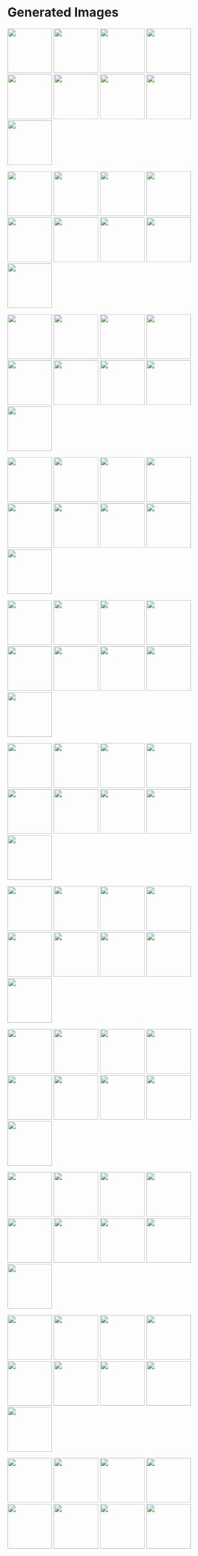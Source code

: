 # Generated Images



<img src="2025_10_02_01.webp" width="100"/> <img src="2025_10_02_02.webp" width="100"/> <img src="2025_10_02_03.webp" width="100"/> <img src="2025_10_02_04.webp" width="100"/> <img src="2025_10_02_05.webp" width="100"/> <img src="2025_10_02_06.webp" width="100"/> <img src="2025_10_02_07.webp" width="100"/> <img src="2025_10_02_08.webp" width="100"/> <img src="2025_10_02_09.webp" width="100"/>

<img src="2025_10_02_10.webp" width="100"/> <img src="2025_10_02_11.webp" width="100"/> <img src="2025_10_02_12.webp" width="100"/> <img src="2025_10_02_13.webp" width="100"/> <img src="2025_10_02_14.webp" width="100"/> <img src="2025_10_02_15.webp" width="100"/> <img src="2025_10_02_16.webp" width="100"/> <img src="2025_10_02_17.webp" width="100"/> <img src="2025_10_02_18.webp" width="100"/>

<img src="2025_10_02_19.webp" width="100"/> <img src="2025_10_02_20.webp" width="100"/> <img src="2025_10_02_21.webp" width="100"/> <img src="2025_10_02_22.webp" width="100"/> <img src="2025_10_02_23.webp" width="100"/> <img src="2025_10_02_24.webp" width="100"/> <img src="2025_10_02_25.webp" width="100"/> <img src="2025_10_02_26.webp" width="100"/> <img src="2025_10_02_27.webp" width="100"/>

<img src="2025_10_02_28.webp" width="100"/> <img src="2025_10_02_29.webp" width="100"/> <img src="2025_10_02_30.webp" width="100"/> <img src="2025_10_02_31.webp" width="100"/> <img src="2025_10_02_32.webp" width="100"/> <img src="2025_10_02_33.webp" width="100"/> <img src="2025_10_02_34.webp" width="100"/> <img src="2025_10_02_35.webp" width="100"/> <img src="2025_10_02_36.webp" width="100"/>

<img src="2025_10_02_37.webp" width="100"/> <img src="2025_10_02_38.webp" width="100"/> <img src="2025_10_02_39.webp" width="100"/> <img src="2025_10_02_40.webp" width="100"/> <img src="2025_10_02_41.webp" width="100"/> <img src="2025_10_02_42.webp" width="100"/> <img src="2025_10_02_43.webp" width="100"/> <img src="2025_10_02_44.webp" width="100"/> <img src="2025_10_02_45.webp" width="100"/>

<img src="2025_10_02_46.webp" width="100"/> <img src="2025_10_02_47.webp" width="100"/> <img src="2025_10_02_48.webp" width="100"/> <img src="2025_10_02_49.webp" width="100"/> <img src="2025_10_02_50.webp" width="100"/> <img src="2025_10_02_51.webp" width="100"/> <img src="2025_10_02_52.webp" width="100"/> <img src="2025_10_02_53.webp" width="100"/> <img src="2025_10_02_54.webp" width="100"/>

<img src="2025_10_02_55.webp" width="100"/> <img src="2025_10_02_56.webp" width="100"/> <img src="2025_10_02_57.webp" width="100"/> <img src="2025_10_02_58.webp" width="100"/> <img src="2025_10_02_59.webp" width="100"/> <img src="2025_10_02_60.webp" width="100"/> <img src="2025_10_02_61.webp" width="100"/> <img src="2025_10_02_62.webp" width="100"/> <img src="2025_10_02_63.webp" width="100"/>

<img src="2025_10_02_64.webp" width="100"/> <img src="2025_10_02_65.webp" width="100"/> <img src="2025_10_02_66.webp" width="100"/> <img src="2025_10_02_67.webp" width="100"/> <img src="2025_10_02_68.webp" width="100"/> <img src="2025_10_02_69.webp" width="100"/> <img src="2025_10_02_70.webp" width="100"/> <img src="2025_10_02_71.webp" width="100"/> <img src="2025_10_02_72.webp" width="100"/>

<img src="2025_10_02_73.webp" width="100"/> <img src="2025_10_02_74.webp" width="100"/> <img src="2025_10_02_75.webp" width="100"/> <img src="2025_10_02_76.webp" width="100"/> <img src="2025_10_02_77.webp" width="100"/> <img src="2025_10_02_78.webp" width="100"/> <img src="2025_10_02_79.webp" width="100"/> <img src="2025_10_02_80.webp" width="100"/> <img src="2025_10_02_81.webp" width="100"/>

<img src="2025_10_02_82.webp" width="100"/> <img src="2025_10_02_83.webp" width="100"/> <img src="2025_10_02_84.webp" width="100"/> <img src="2025_10_02_85.webp" width="100"/> <img src="2025_10_02_86.webp" width="100"/> <img src="2025_10_02_87.webp" width="100"/> <img src="2025_10_02_88.webp" width="100"/> <img src="2025_10_02_89.webp" width="100"/> <img src="2025_10_02_90.webp" width="100"/>

<img src="2025_10_02_91.webp" width="100"/> <img src="2025_10_02_92.webp" width="100"/> <img src="2025_10_02_93.webp" width="100"/> <img src="2025_10_02_94.webp" width="100"/> <img src="2025_10_02_95.webp" width="100"/> <img src="2025_10_02_96.webp" width="100"/> <img src="2025_10_02_97.webp" width="100"/> <img src="2025_10_02_98.webp" width="100"/>